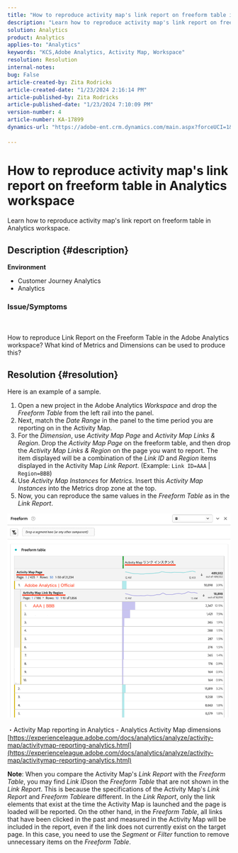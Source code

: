 ```yaml
---
title: "How to reproduce activity map's link report on freeform table in Analytics workspace"
description: "Learn how to reproduce activity map's link report on freeform table in Analytics workspace"
solution: Analytics
product: Analytics
applies-to: "Analytics"
keywords: "KCS,Adobe Analytics, Activity Map, Workspace"
resolution: Resolution
internal-notes: 
bug: False
article-created-by: Zita Rodricks
article-created-date: "1/23/2024 2:16:14 PM"
article-published-by: Zita Rodricks
article-published-date: "1/23/2024 7:10:09 PM"
version-number: 4
article-number: KA-17899
dynamics-url: "https://adobe-ent.crm.dynamics.com/main.aspx?forceUCI=1&pagetype=entityrecord&etn=knowledgearticle&id=30c4d8f0-f9b9-ee11-a569-6045bd006b3d"

---
```

# How to reproduce activity map's link report on freeform table in Analytics workspace


Learn how to reproduce activity map's link report on freeform table in Analytics workspace.

## Description {#description}


<b>Environment</b>

- Customer Journey Analytics
- Analytics


### <b>Issue/Symptoms</b>
<br><br>How to reproduce Link Report on the Freeform Table in the Adobe Analytics workspace? What kind of Metrics and Dimensions can be used to produce this?<br>

## Resolution {#resolution}


Here is an example of a sample.

1. Open a new project in the Adobe Analytics *Workspace* and drop the *Freeform Table* from the left rail into the panel.
2. Next, match the *Date Range* in the panel to the time period you are reporting on in the Activity Map.
3. For the *Dimension*, use *Activity Map Page* and *Activity Map Links & Region*. Drop the *Activity Map Page* on the freeform table, and then drop the *Activity Map Links & Region* on the page you want to report. The item displayed will be a combination of the *Link ID* and *Region* items displayed in the Activity Map *Link Report*. (Example: `Link ID=AAA` | `Region=BBB`)
4. Use *Activity Map Instances* for *Metrics*. Insert this *Activity Map Instances* into the Metrics drop zone at the top.
5. Now, you can reproduce the same values in the *Freeform Table* as in the *Link Report*.


![](assets/ce099307-8f85-ec11-8d21-0022480855a4.png)

・Activity Map reporting in Analytics - Analytics Activity Map dimensions
[https://experienceleague.adobe.com/docs/analytics/analyze/activity-map/activitymap-reporting-analytics.html](https://experienceleague.adobe.com/docs/analytics/analyze/activity-map/activitymap-reporting-analytics.html)

<b>Note</b>:
When you compare the Activity Map's *Link Report* with the *Freeform Table*, you may find *Link IDs*on the *Freeform Table* that are not shown in the *Link Report*. This is because the specifications of the Activity Map's *Link Report* and *Freeform Table*are different. In the *Link Report*, only the link elements that exist at the time the Activity Map is launched and the page is loaded will be reported. On the other hand, in the *Freeform Table*, all links that have been clicked in the past and measured in the Activity Map will be included in the report, even if the link does not currently exist on the target page. In this case, you need to use the *Segment* or *Filter* function to remove unnecessary items on the *Freeform Table*.
